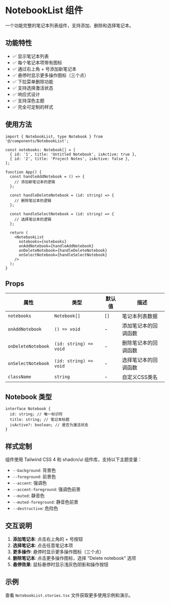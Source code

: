 # NotebookList 组件

一个功能完整的笔记本列表组件，支持添加、删除和选择笔记本。

## 功能特性

- ✅ 显示笔记本列表
- ✅ 每个笔记本项带有图标
- ✅ 通过右上角 + 号添加新笔记本
- ✅ 悬停时显示更多操作图标（三个点）
- ✅ 下拉菜单删除功能
- ✅ 支持选择激活状态
- ✅ 响应式设计
- ✅ 支持深色主题
- ✅ 完全可定制的样式

## 使用方法

```tsx
import { NotebookList, type Notebook } from '@/components/NotebookList';

const notebooks: Notebook[] = [
  { id: '1', title: 'Untitled Notebook', isActive: true },
  { id: '2', title: 'Project Notes', isActive: false },
];

function App() {
  const handleAddNotebook = () => {
    // 添加新笔记本的逻辑
  };

  const handleDeleteNotebook = (id: string) => {
    // 删除笔记本的逻辑
  };

  const handleSelectNotebook = (id: string) => {
    // 选择笔记本的逻辑
  };

  return (
    <NotebookList
      notebooks={notebooks}
      onAddNotebook={handleAddNotebook}
      onDeleteNotebook={handleDeleteNotebook}
      onSelectNotebook={handleSelectNotebook}
    />
  );
}
```

## Props

| 属性               | 类型                   | 默认值 | 描述                 |
| ------------------ | ---------------------- | ------ | -------------------- |
| `notebooks`        | `Notebook[]`           | `[]`   | 笔记本列表数据       |
| `onAddNotebook`    | `() => void`           | -      | 添加笔记本的回调函数 |
| `onDeleteNotebook` | `(id: string) => void` | -      | 删除笔记本的回调函数 |
| `onSelectNotebook` | `(id: string) => void` | -      | 选择笔记本的回调函数 |
| `className`        | `string`               | -      | 自定义CSS类名        |

## Notebook 类型

```tsx
interface Notebook {
  id: string; // 唯一标识符
  title: string; // 笔记本标题
  isActive?: boolean; // 是否为激活状态
}
```

## 样式定制

组件使用 Tailwind CSS 4 和 shadcn/ui 组件库，支持以下主题变量：

- `--background`: 背景色
- `--foreground`: 前景色
- `--accent`: 强调色
- `--accent-foreground`: 强调色前景
- `--muted`: 静音色
- `--muted-foreground`: 静音色前景
- `--destructive`: 危险色

## 交互说明

1. **添加笔记本**: 点击右上角的 + 号按钮
2. **选择笔记本**: 点击任意笔记本项
3. **更多操作**: 悬停时显示更多操作图标（三个点）
4. **删除笔记本**: 点击更多操作图标，选择 "Delete notebook" 选项
5. **悬停效果**: 鼠标悬停时显示浅灰色阴影和操作按钮

## 示例

查看 `NotebookList.stories.tsx` 文件获取更多使用示例和演示。
